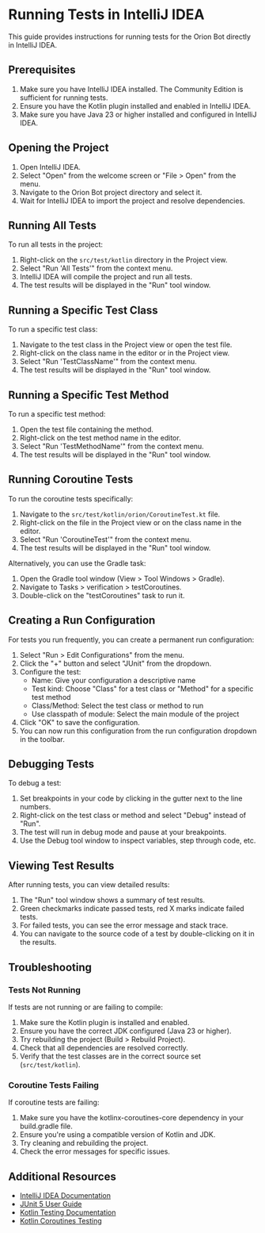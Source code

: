 # Running Tests in IntelliJ IDEA

This guide provides instructions for running tests for the Orion Bot directly in IntelliJ IDEA.

## Prerequisites

1. Make sure you have IntelliJ IDEA installed. The Community Edition is sufficient for running tests.
2. Ensure you have the Kotlin plugin installed and enabled in IntelliJ IDEA.
3. Make sure you have Java 23 or higher installed and configured in IntelliJ IDEA.

## Opening the Project

1. Open IntelliJ IDEA.
2. Select "Open" from the welcome screen or "File > Open" from the menu.
3. Navigate to the Orion Bot project directory and select it.
4. Wait for IntelliJ IDEA to import the project and resolve dependencies.

## Running All Tests

To run all tests in the project:

1. Right-click on the `src/test/kotlin` directory in the Project view.
2. Select "Run 'All Tests'" from the context menu.
3. IntelliJ IDEA will compile the project and run all tests.
4. The test results will be displayed in the "Run" tool window.

## Running a Specific Test Class

To run a specific test class:

1. Navigate to the test class in the Project view or open the test file.
2. Right-click on the class name in the editor or in the Project view.
3. Select "Run 'TestClassName'" from the context menu.
4. The test results will be displayed in the "Run" tool window.

## Running a Specific Test Method

To run a specific test method:

1. Open the test file containing the method.
2. Right-click on the test method name in the editor.
3. Select "Run 'TestMethodName'" from the context menu.
4. The test results will be displayed in the "Run" tool window.

## Running Coroutine Tests

To run the coroutine tests specifically:

1. Navigate to the `src/test/kotlin/orion/CoroutineTest.kt` file.
2. Right-click on the file in the Project view or on the class name in the editor.
3. Select "Run 'CoroutineTest'" from the context menu.
4. The test results will be displayed in the "Run" tool window.

Alternatively, you can use the Gradle task:

1. Open the Gradle tool window (View > Tool Windows > Gradle).
2. Navigate to Tasks > verification > testCoroutines.
3. Double-click on the "testCoroutines" task to run it.

## Creating a Run Configuration

For tests you run frequently, you can create a permanent run configuration:

1. Select "Run > Edit Configurations" from the menu.
2. Click the "+" button and select "JUnit" from the dropdown.
3. Configure the test:
   - Name: Give your configuration a descriptive name
   - Test kind: Choose "Class" for a test class or "Method" for a specific test method
   - Class/Method: Select the test class or method to run
   - Use classpath of module: Select the main module of the project
4. Click "OK" to save the configuration.
5. You can now run this configuration from the run configuration dropdown in the toolbar.

## Debugging Tests

To debug a test:

1. Set breakpoints in your code by clicking in the gutter next to the line numbers.
2. Right-click on the test class or method and select "Debug" instead of "Run".
3. The test will run in debug mode and pause at your breakpoints.
4. Use the Debug tool window to inspect variables, step through code, etc.

## Viewing Test Results

After running tests, you can view detailed results:

1. The "Run" tool window shows a summary of test results.
2. Green checkmarks indicate passed tests, red X marks indicate failed tests.
3. For failed tests, you can see the error message and stack trace.
4. You can navigate to the source code of a test by double-clicking on it in the results.

## Troubleshooting

### Tests Not Running

If tests are not running or are failing to compile:

1. Make sure the Kotlin plugin is installed and enabled.
2. Ensure you have the correct JDK configured (Java 23 or higher).
3. Try rebuilding the project (Build > Rebuild Project).
4. Check that all dependencies are resolved correctly.
5. Verify that the test classes are in the correct source set (`src/test/kotlin`).

### Coroutine Tests Failing

If coroutine tests are failing:

1. Make sure you have the kotlinx-coroutines-core dependency in your build.gradle file.
2. Ensure you're using a compatible version of Kotlin and JDK.
3. Try cleaning and rebuilding the project.
4. Check the error messages for specific issues.

## Additional Resources

- [IntelliJ IDEA Documentation](https://www.jetbrains.com/help/idea/getting-started.html)
- [JUnit 5 User Guide](https://junit.org/junit5/docs/current/user-guide/)
- [Kotlin Testing Documentation](https://kotlinlang.org/docs/jvm-test-using-junit.html)
- [Kotlin Coroutines Testing](https://kotlinlang.org/docs/coroutines-and-channels.html#testing-coroutines)